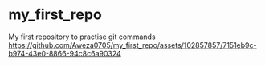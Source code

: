 # my_first_repo
My first repository to practise git commands
https://github.com/Aweza0705/my_first_repo/assets/102857857/7151eb9c-b974-43e0-8866-94c8c6a90324
